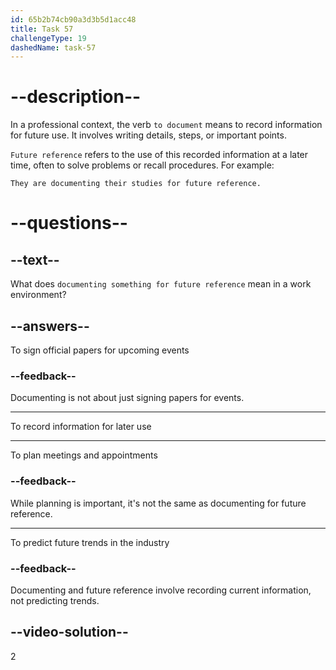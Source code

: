 ```yaml
---
id: 65b2b74cb90a3d3b5d1acc48
title: Task 57
challengeType: 19
dashedName: task-57
---
```


# --description--

In a professional context, the verb `to document` means to record information for future use. It involves writing details, steps, or important points. 

`Future reference` refers to the use of this recorded information at a later time, often to solve problems or recall procedures. For example:

`They are documenting their studies for future reference.`

# --questions--

## --text--

What does `documenting something for future reference` mean in a work environment?

## --answers--

To sign official papers for upcoming events

### --feedback--

Documenting is not about just signing papers for events.

---

To record information for later use

---

To plan meetings and appointments

### --feedback--

While planning is important, it's not the same as documenting for future reference.

---

To predict future trends in the industry

### --feedback--

Documenting and future reference involve recording current information, not predicting trends.

## --video-solution--

2
